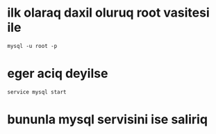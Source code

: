 # ilk  olaraq daxil oluruq root vasitesi ile
    mysql -u root -p
# eger aciq deyilse 
    service mysql start
# bununla mysql servisini ise saliriq
